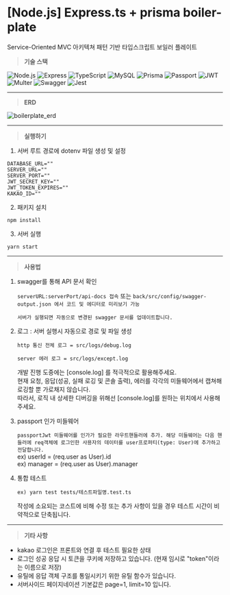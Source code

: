 # [Node.js] Express.ts + prisma boiler-plate

Service-Oriented MVC 아키텍쳐 패턴 기반 타입스크립트 보일러 플레이트

> __기술 스택__

![Node.js](https://img.shields.io/badge/-Node.js-339933?style=for-the-badge&logo=node.js&logoColor=white)
![Express](https://img.shields.io/badge/-Express-000000?style=for-the-badge&logo=express&logoColor=white)
![TypeScript](https://img.shields.io/badge/-TypeScript-3178C6?style=for-the-badge&logo=TypeScript&logoColor=white)
![MySQL](https://img.shields.io/badge/-MySQL-4479A1?style=for-the-badge&logo=mysql&logoColor=white)
![Prisma](https://img.shields.io/badge/-Prisma-1B222D?style=for-the-badge&logo=prisma&logoColor=white)
![Passport](https://img.shields.io/badge/-Passport-34E27A?style=for-the-badge&logo=passport&logoColor=white)
![JWT](https://img.shields.io/badge/-JWT-000000?style=for-the-badge&logo=jsonwebtokens&logoColor=white)
![Multer](https://img.shields.io/badge/-Multer-FF6600?style=for-the-badge&logo=multer&logoColor=white)
![Swagger](https://img.shields.io/badge/-Swagger-85EA2D?style=for-the-badge&logo=swagger&logoColor=white)
![Jest](https://img.shields.io/badge/-Jest-C21325?style=for-the-badge&logo=jest&logoColor=white)

---

> __ERD__

![boilerplate_erd](https://github.com/daechan-jo/express.ts-prisma-boilerplate/assets/103374153/12a3b1a5-5878-4875-b0c9-3d6ca84e1e8f)


---

> __실행하기__

1. 서버 루트 경로에 dotenv 파일 생성 및 설정

```
DATABASE_URL=""
SERVER_URL=""
SERVER_PORT=""
JWT_SECRET_KEY=""
JWT_TOKEN_EXPIRES=""
KAKAO_ID=""
```

2. 패키지 설치

```npm install```

3. 서버 실행

```yarn start```

---

> __사용법__

1. swagger를 통해 API 문서 확인

	 ```serverURL:serverPort/api-docs 접속```
	 또는
	 ```back/src/config/swagger-output.json 에서 코드 및 에디터로 미리보기 가능```

	 ```서버가 실행되면 자동으로 변경된 swagger 문서를 업데이트합니다.```


2. 로그 : 서버 실행시 자동으로 경로 및 파일 생성

	 ```http 통신 전체 로그 = src/logs/debug.log```

	 ```server 에러 로그 = src/logs/except.log```

	 개발 진행 도중에는 [console.log] 를 적극적으로 활용해주세요. <br>
	 현재 요청, 응답(성공, 실패 로깅 및 콘솔 출력), 에러를 각각의 미들웨어에서 캡쳐해 로깅할 뿐 가로채지 않습니다.<br>
	 따라서, 로직 내 상세한 디버깅을 위해선 [console.log]를 원하는 위치에서 사용해주세요.


3. passport 인가 미들웨어

	 ```passportJwt 미들웨어를 인가가 필요한 라우트핸들러에 추가. 해당 미들웨어는 다음 핸들러에 req객체에 로그인한 사용자의 데이터를 user프로퍼티(type: User)에 추가하고 전달합니다.```<br>
	 ex) userId = (req.user as User).id <br>
	 ex) manager = (req.user as User).manager <br>


4. 통합 테스트

	```ex) yarn test tests/테스트파일명.test.ts```

	작성에 소요되는 코스트에 비해 수정 또는 추가 사항이 있을 경우 테스트 시간이 비약적으로 단축됩니다.


---

> __기타 사항__

+ kakao 로그인은 프론트와 연결 후 테스트 필요한 상태
+ 로그인 성공 응답 시 토큰을 쿠키에 저장하고 있습니다. (현재 임시로 "token"이라는 이름으로 저장)
+ 유틸에 응답 객체 구조를 통일시키기 위한 유틸 함수가 있습니다.
+ 서버사이드 페이지네이션 기본값은 page=1, limit=10 입니다.


